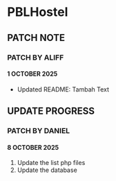 # PBLHostel

## PATCH NOTE

### PATCH BY ALIFF
####  1 OCTOBER 2025
- Updated README: Tambah Text

## UPDATE PROGRESS
### PATCH BY DANIEL
#### 8 OCTOBER 2025
1. Update the list php files
2. Update the database
